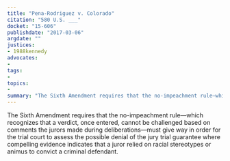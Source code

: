 ```yaml
---
title: "Pena-Rodriguez v. Colorado"
citation: "580 U.S. ___"
docket: "15-606"
publishdate: "2017-03-06"
argdate: ""
justices:
- 1988kennedy
advocates:
- 
tags:
- 
topics:
- 
summary: "The Sixth Amendment requires that the no-impeachment rule—which recognizes that a verdict, once entered, cannot be challenged based on comments the jurors made during deliberations—must give way in order for the trial court to assess the possible denial of the jury trial guarantee where compelling evidence indicates that a juror relied on racial stereotypes or animus to convict a criminal defendant."
---
```

The Sixth Amendment requires that the no-impeachment rule—which recognizes that a verdict, once entered, cannot be challenged based on comments the jurors made during deliberations—must give way in order for the trial court to assess the possible denial of the jury trial guarantee where compelling evidence indicates that a juror relied on racial stereotypes or animus to convict a criminal defendant.

